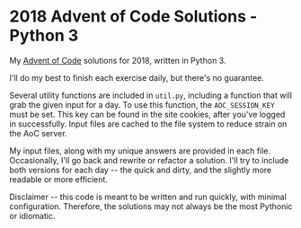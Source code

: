 # 2018 Advent of Code Solutions - Python 3

My [Advent of Code](https://adventofcode.com/) solutions for 2018, written in Python 3.

I'll do my best to finish each exercise daily, but there's no guarantee.

Several utility functions are included in `util.py`, including a function that will grab the given input for a day. To use this function, the `AOC_SESSION_KEY` must be set. This key can be found in the site cookies, after you've logged in successfully. Input files are cached to the file system to reduce strain on the AoC server.

My input files, along with my unique answers are provided in each file. Occasionally, I'll go back and rewrite or refactor a solution. I'll try to include both versions for each day -- the quick and dirty, and the slightly more readable or more efficient. 

Disclaimer -- this code is meant to be written and run quickly, with minimal configuration. Therefore, the solutions may not always be the most Pythonic or idiomatic. 